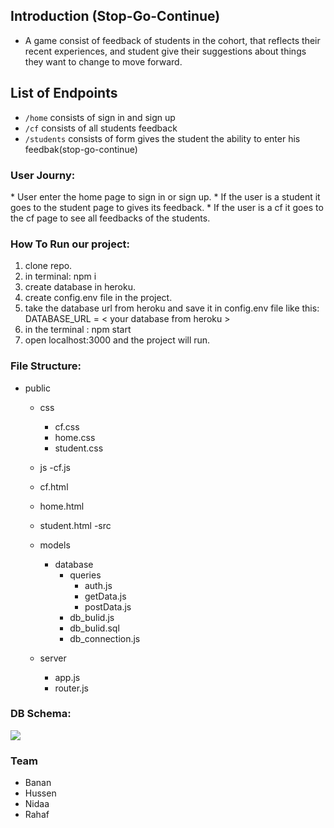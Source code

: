  ## Introduction (Stop-Go-Continue)
 
* A game consist of feedback of students in the cohort, that reflects their recent experiences, and student give their suggestions about things they want to change to move forward.


## List of Endpoints
* `/home` consists of sign in and sign up
* `/cf` consists of all students feedback
* `/students` consists of form gives the student the ability to enter his feedbak(stop-go-continue)


<h3>User Journy:</h3>
<p>* User enter the home page to sign in or sign up.
   * If the user is a student it goes to the student page to gives its feedback.
   * If the user is a cf it goes to the cf page to see all feedbacks of the students.
</p>

<h3>How To Run our project: </h3>
<ol>
<li>clone repo.</li>
<li>in terminal: npm i</li>
<li>create database in heroku.</li>
<li>create config.env file in the project.</li>
<li>take the database url from heroku and save it in config.env file like this: <br>
DATABASE_URL = < your database from heroku ></li>
<li>in the terminal : npm start</li>
<li>open localhost:3000 and the project will run.</li>
</ol>


<h3>File Structure:</h3>

- public
     - css
        - cf.css
        - home.css
        - student.css

     - js
          -cf.js
     - cf.html
     - home.html
     - student.html
-src
     - models
        - database
            - queries
                - auth.js
                - getData.js
                - postData.js
            - db_bulid.js
            - db_bulid.sql
            - db_connection.js
     - server
        - app.js
        - router.js


<h3>DB Schema:</h3>
<img src="https://user-images.githubusercontent.com/57197216/75767720-eb4f6200-5d4b-11ea-887d-f1a1a0e956f9.png">

<h3>Team</h3>
<ul>
<li>Banan</li>
<li>Hussen</li>
<li>Nidaa</li>
<li>Rahaf</li>
</ul>
